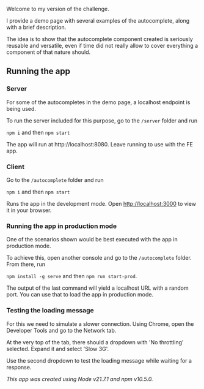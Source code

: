 Welcome to my version of the challenge.

I provide a demo page with several examples of the autocomplete, along with a brief description.

The idea is to show that the autocomplete component created is seriously reusable and versatile, even if time did not really allow to cover everything a component of that nature should.

## Running the app

### Server

For some of the autocompletes in the demo page, a localhost endpoint is being used.

To run the server included for this purpose, go to the `/server` folder and run

`npm i` and then `npm start`

The app will run at http://localhost:8080. Leave running to use with the FE app.

### Client

Go to the `/autocomplete` folder and run

`npm i` and then `npm start`

Runs the app in the development mode.
Open [http://localhost:3000](http://localhost:3000) to view it in your browser.

### Running the app in production mode

One of the scenarios shown would be best executed with the app in production mode.

To achieve this, open another console and go to the `/autocomplete` folder. From there, run

`npm install -g serve` and then `npm run start-prod`.

The output of the last command will yield a localhost URL with a random port. You can use that to load the app in production mode.

### Testing the loading message

For this we need to simulate a slower connection. Using Chrome, open the Developer Tools and go to the Network tab.

At the very top of the tab, there should a dropdown with 'No throttling' selected. Expand it and select 'Slow 3G'.

Use the second dropdown to test the loading message while waiting for a response.

_This app was created using Node v21.7.1 and npm v10.5.0._

